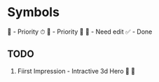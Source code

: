 # Symbols

📌 - Priority ⏱
💯 - Priority 💯
🥕 - Need edit
✅ - Done

## TODO


1. Fiirst Impression -  Intractive 3d Hero          🥕      📌
